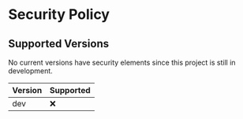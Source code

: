 # Security Policy

## Supported Versions

No current versions have security elements since this project is still in development.

| Version | Supported          |
| ------- | ------------------ |
| dev     | :x:                |
